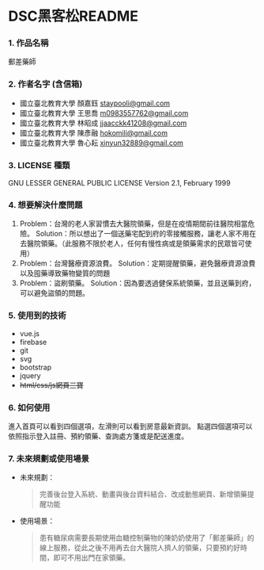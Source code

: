 # DSC黑客松README

### 1. 作品名稱
郵差藥師
### 2. 作者名字 (含信箱)
* 國立臺北教育大學 顏嘉鈺 staypooli@gmail.com
* 國立臺北教育大學 王思喬 m0983557762@gmail.com
* 國立臺北教育大學 林昭成 jjaacckk41208@gmail.com
* 國立臺北教育大學 陳彥融 hokomili@gmail.com
* 國立臺北教育大學 魯心耘 xinyun32889@gmail.com
### 3. LICENSE 種類
GNU LESSER GENERAL PUBLIC LICENSE
Version 2.1, February 1999
### 4. 想要解決什麼問題
1. Problem：台灣的老人家習慣去大醫院領藥，但是在疫情期間前往醫院相當危險。
Solution：所以想出了一個送藥宅配到府的零接觸服務，讓老人家不用在去醫院領藥。（此服務不限於老人，任何有慢性病或是領藥需求的民眾皆可使用）
2. Problem：台灣醫療資源浪費。
Solution：定期提醒領藥，避免醫療資源浪費以及囤藥導致藥物變質的問題
3. Problem：盜刷領藥。
Solution：因為要透過健保系統領藥，並且送藥到府，可以避免盜領的問題。

### 5. 使用到的技術
* vue.js 
* firebase
* git
* svg
* bootstrap
* jquery
* ~~html/css/js網頁三寶~~
### 6. 如何使用
進入首頁可以看到四個選項，左滑則可以看到房意最新資訓。
點選四個選項可以依照指示登入註冊、預約領藥、查詢處方箋或是配送進度。
### 7. 未來規劃或使用場景
* 未來規劃：
  >完善後台登入系統、動畫與後台資料結合、改成動態網頁、新增領藥提醒功能
* 使用場景：
  >患有糖尿病需要長期使用血糖控制藥物的陳奶奶使用了「郵差藥師」的線上服務，從此之後不用再去台大醫院人擠人的領藥，只要預約好時間，即可不用出門在家領藥。